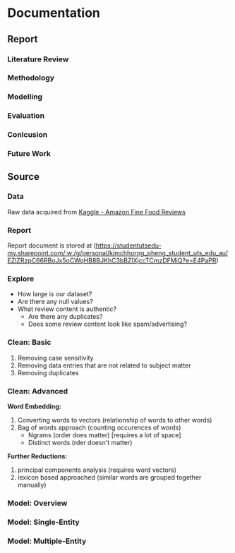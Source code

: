 # Documentation

## Report
### Literature Review

### Methodology

### Modelling

### Evaluation

### Conlcusion

### Future Work

## Source
### Data
Raw data acquired from [Kaggle - Amazon Fine Food Reviews](https://www.kaggle.com/datasets/snap/amazon-fine-food-reviews?resource=download)

### Report
Report document is stored at (https://studentutsedu-my.sharepoint.com/:w:/g/personal/kimchhorng_pheng_student_uts_edu_au/EZlZRzpC66RBoJx5oCWqHB8BJKhC3bBZlXjccTCmzDFMiQ?e=E4PaPR)

### Explore
- How large is our dataset?
- Are there any null values?
- What review content is authentic?
  - Are there any duplicates?
  - Does some review content look like spam/advertising?

### Clean: Basic
1. Removing case sensitivity
2. Removing data entries that are not related to subject matter
3. Removing duplicates

### Clean: Advanced
**Word Embedding:**
1. Converting words to vectors (relationship of words to other words)
2. Bag of words approach (counting occurences of words)
    - Ngrams (order does matter) [requires a lot of space]
    - Distinct words (rder doesn't matter)

**Further Reductions:**
1. principal components analysis (requires word vectors)
2. lexicon based approached (similar words are grouped together manually)

### Model: Overview

### Model: Single-Entity

### Model: Multiple-Entity

